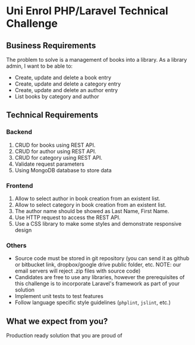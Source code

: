# Uni Enrol PHP/Laravel Technical Challenge

## Business Requirements

The problem to solve is a management of books into a library. As a library admin, I want to be able to:

- Create, update and delete a book entry
- Create, update and delete a category entry
- Create, update and delete an author entry
- List books by category and author

## Technical Requirements

### Backend
1. CRUD for books using REST API.
2. CRUD for author using REST API.
3. CRUD for category using REST API.
4. Validate request parameters
5. Using MongoDB database to store data

### Frontend
1. Allow to select author in book creation from an existent list.
2. Allow to select category in book creation from an existent list.
3. The author name should be showed as Last Name, First Name.
4. Use HTTP request to access the REST API.
5. Use a CSS library to make some styles and demonstrate responsive design

### Others
* Source code must be stored in git repository (you can send it as github or bitbucket link, dropbox/google drive public folder, etc. NOTE: our email servers will reject .zip files with source code)
* Candidates are free to use any libraries, however the prerequisites of this challenge is to incorporate Laravel's framework as part of your solution
* Implement unit tests to test features
* Follow language specific style guidelines (`phplint`, `jslint`, etc.)

## What we expect from you?
Production ready solution that you are proud of